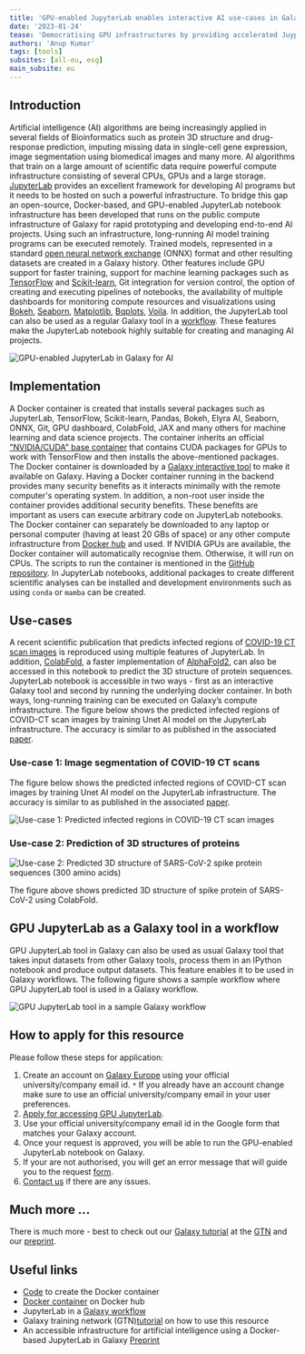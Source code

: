 ```yaml
---
title: 'GPU-enabled JupyterLab enables interactive AI use-cases in Galaxy'
date: '2023-01-24'
tease: 'Democratising GPU infrastructures by providing accelerated JuypterLab instances via Galaxy and combining them with HPC workflows'
authors: 'Anup Kumar'
tags: [tools]
subsites: [all-eu, esg]
main_subsite: eu
---
```


## Introduction

Artificial intelligence (AI) algorithms are being increasingly applied in several fields of Bioinformatics such as protein 3D structure
and drug-response prediction, imputing missing data in single-cell gene expression, image segmentation using biomedical images
and many more. AI algorithms that train on a large amount of scientific data require powerful compute infrastructure consisting of
several CPUs, GPUs and a large storage. [JupyterLab](https://jupyterlab.readthedocs.io/en/stable/) provides an excellent framework
for developing AI programs but it needs to be hosted on such a powerful infrastructure. To bridge this gap an open-source, Docker-based,
and GPU-enabled JupyterLab notebook infrastructure has been developed that runs on the public compute infrastructure of Galaxy for
rapid prototyping and developing end-to-end AI projects. Using such an infrastructure, long-running AI model training programs
can be executed remotely. Trained models, represented in a standard [open neural network exchange](https://github.com/onnx/onnx) (ONNX)
format and other resulting datasets are created in a Galaxy history. Other features include GPU support for faster training, support
for machine learning packages such as [TensorFlow](https://www.tensorflow.org/) and [Scikit-learn](https://scikit-learn.org/stable/),
Git integration for version control, the option of creating and executing pipelines of notebooks, the availability of multiple
dashboards for monitoring compute resources and visualizations using [Bokeh](https://docs.bokeh.org/en/latest/),
[Seaborn](https://seaborn.pydata.org/), [Matplotlib](https://matplotlib.org/), [Bqplots](https://github.com/bqplot/bqplot),
[Voila](https://github.com/voila-dashboards/voila). In addition, the JupyterLab tool can also be used as a
regular Galaxy tool in a [workflow](https://usegalaxy.eu/u/kumara/w/gpujupytool-imported-from-uploaded-file).
These features make the JupyterLab notebook highly suitable for creating and managing AI projects.

![GPU-enabled JupyterLab in Galaxy for AI](./jupyterlab_ai.png)

## Implementation

A Docker container is created that installs several packages such as JupyterLab, TensorFlow, Scikit-learn, Pandas,
Bokeh, Elyra AI, Seaborn, ONNX, Git, GPU dashboard, ColabFold, JAX and many others for machine learning and data science projects.
The container inherits an official ["NVIDIA/CUDA" base container](https://hub.docker.com/layers/nvidia/cuda/11.8.0-cudnn8-runtime-ubuntu20.04/images/sha256-74b166e2091bb705e9ada685dffe79930612c725669bc87e01125b5245d13f97?context=explore) that contains CUDA packages for GPUs
to work with TensorFlow and then installs the above-mentioned packages. The Docker container is downloaded by a [Galaxy interactive tool](https://github.com/galaxyproject/galaxy/blob/release_23.0/tools/interactive/interactivetool_ml_jupyter_notebook.xml)
to make it available on Galaxy. Having a Docker container running in the backend provides many security benefits as it interacts
minimally with the remote computer's operating system. In addition, a non-root user inside the container provides additional security benefits.
These benefits are important as users can execute arbitrary code on JupyterLab notebooks. The Docker container can separately
be downloaded to any laptop or personal computer (having at least 20 GBs of space) or any other compute infrastructure from
[Docker hub](https://hub.docker.com/layers/anupkumar/docker-ml-jupyterlab/galaxy-integration-0.2/images/sha256-e2d7e28a2f975523db0f5ac29c2e2ce3c7a35b061072098ad388d5b42ee86fba?context=repo) and used.
If NVIDIA GPUs are available, the Docker container will automatically recognise them. Otherwise, it will run on CPUs.
The scripts to run the container is mentioned in the [GitHub repository](https://github.com/usegalaxy-eu/gpu-jupyterlab-docker). In JupyterLab notebooks, additional packages to create different scientific analyses can be installed and development environments such as using `conda` or `mamba` can be created.

## Use-cases

A recent scientific publication that predicts infected regions of [COVID-19 CT scan images](https://www.sciencedirect.com/science/article/pii/S2666990021000069) is reproduced using multiple features of JupyterLab.
In addition, [ColabFold](https://github.com/sokrypton/ColabFold), a faster implementation of
[AlphaFold2](https://www.nature.com/articles/s41586-021-03819-2), can also be accessed in this notebook to predict
the 3D structure of protein sequences. JupyterLab notebook is accessible in two ways - first as an interactive Galaxy
tool and second by running the underlying docker container. In both ways, long-running training can be executed on
Galaxy’s compute infrastructure. The figure below shows the predicted infected regions of COVID-CT scan images by
training Unet AI model on the JupyterLab infrastructure. The accuracy is similar to as published in the
associated [paper](https://www.sciencedirect.com/science/article/pii/S2666990021000069). 

### Use-case 1: Image segmentation of COVID-19 CT scans

The figure below shows the predicted infected regions of COVID-CT scan images by training Unet AI model on the JupyterLab infrastructure. The accuracy is similar to as published in the associated [paper](https://www.sciencedirect.com/science/article/pii/S2666990021000069).


![Use-case 1: Predicted infected regions in COVID-19 CT scan images](./covid_ct_scan_masks.png)

### Use-case 2: Prediction of 3D structures of proteins

![Use-case 2: Predicted 3D structure of SARS-CoV-2 spike protein sequences (300 amino acids)](./3D_300_L_protein.png)

The figure above shows predicted 3D structure of spike protein of SARS-CoV-2 using ColabFold.

## GPU JupyterLab as a Galaxy tool in a workflow

GPU JupyterLab tool in Galaxy can also be used as usual Galaxy tool that takes input datasets from other Galaxy tools, process them in an IPython notebook and produce output datasets. This feature enables it to be used in Galaxy workflows. The following figure shows a sample workflow where GPU JupyterLab tool is used in a Galaxy workflow.

![GPU JupyterLab tool in a sample Galaxy workflow](./workflow_gpu_jupyterlab.png)

## How to apply for this resource

Please follow these steps for application:

1. Create an account on [Galaxy Europe](https://usegalaxy.eu/) using your official university/company email id.
  `*` If you already have an account change make sure to use an official university/company email in your user preferences.
2. [Apply for accessing GPU JupyterLab](http://usegalaxy.eu/gpu-request).
3. Use your official university/company email id in the Google form that matches your Galaxy account.
4. Once your request is approved, you will be able to run the GPU-enabled JupyterLab notebook on Galaxy.
5. If your are not authorised, you will get an error message that will guide you to the request [form](http://usegalaxy.eu/gpu-request).
6. [Contact us](mailto:consegalaxy.eu?subject=request%20GPU%20access) if there are any issues.

## Much more ...

There is much more - best to check out our 
[Galaxy tutorial](https://training.galaxyproject.org/training-material/topics/statistics/tutorials/gpu_jupyter_lab/tutorial.html)
at the [GTN](https://training.galaxyproject.org/)
and our [preprint](https://www.biorxiv.org/content/10.1101/2022.07.08.499333v1.full.pdf).

## Useful links

- [Code](https://github.com/usegalaxy-eu/gpu-jupyterlab-docker) to create the Docker container
- [Docker container](https://hub.docker.com/layers/anupkumar/docker-ml-jupyterlab/galaxy-integration-0.2/images/sha256-e2d7e28a2f975523db0f5ac29c2e2ce3c7a35b061072098ad388d5b42ee86fba?context=repo) on Docker hub
- JupyterLab in a [Galaxy workflow](https://usegalaxy.eu/u/kumara/w/gpujupytool-imported-from-uploaded-file)
- Galaxy training network (GTN)[tutorial](https://training.galaxyproject.org/training-material/topics/statistics/tutorials/gpu_jupyter_lab/tutorial.html) on how to use this resource
- An accessible infrastructure for artificial intelligence using a Docker-based JupyterLab in Galaxy [Preprint](https://www.biorxiv.org/content/10.1101/2022.07.08.499333v1.full.pdf)
